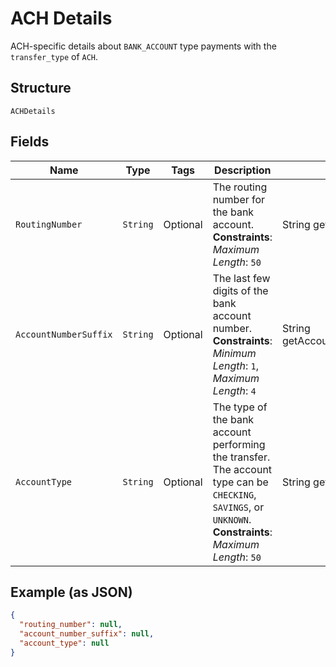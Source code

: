 
# ACH Details

ACH-specific details about `BANK_ACCOUNT` type payments with the `transfer_type` of `ACH`.

## Structure

`ACHDetails`

## Fields

| Name | Type | Tags | Description | Getter |
|  --- | --- | --- | --- | --- |
| `RoutingNumber` | `String` | Optional | The routing number for the bank account.<br>**Constraints**: *Maximum Length*: `50` | String getRoutingNumber() |
| `AccountNumberSuffix` | `String` | Optional | The last few digits of the bank account number.<br>**Constraints**: *Minimum Length*: `1`, *Maximum Length*: `4` | String getAccountNumberSuffix() |
| `AccountType` | `String` | Optional | The type of the bank account performing the transfer. The account type can be `CHECKING`,<br>`SAVINGS`, or `UNKNOWN`.<br>**Constraints**: *Maximum Length*: `50` | String getAccountType() |

## Example (as JSON)

```json
{
  "routing_number": null,
  "account_number_suffix": null,
  "account_type": null
}
```

